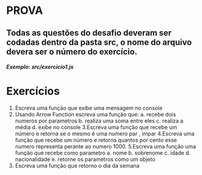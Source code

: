 # PROVA

## Todas as questões do desafio deveram ser codadas dentro da pasta src, o nome do arquivo devera ser o número do exercício.

##### Exemplo: src/exercicio1.js

# Exercícios

1. Escreva uma função que exibe uma mensagem no console
2. Usando Arrow Function escreva uma função que:
   a. recebe dois numeros por parametros
   b. realiza uma soma entre eles
   c. realiza a média
   d. exibe no console
   3.Escreva uma função que recebe um número e retorna se o mesmo é uma numero par , impar
   4.Escreva uma função que recebe um número e retorna quantos por cento esse numero representa perante ao numero 1000.
   5.Escreva uma função uma função que recebe como parametro
   a. nome
   b. sobrenome
   c. idade
   d. nacionalidade
   e. retorne os parametros como um objeto
3. Escreva uma função que retorno o dia da semana

